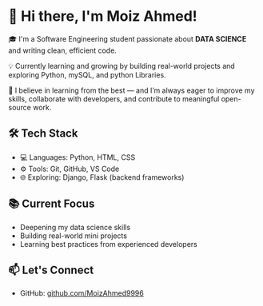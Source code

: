 # 👋 Hi there, I'm Moiz Ahmed!

🎓 I'm a Software Engineering student passionate about **DATA SCIENCE** and writing clean, efficient code.

💡 Currently learning and growing by building real-world projects and exploring Python, mySQL, and python Libraries.

🚀 I believe in learning from the best — and I’m always eager to improve my skills, collaborate with developers, and contribute to meaningful open-source work.

## 🛠️ Tech Stack
- 💻 Languages: Python, HTML, CSS
- ⚙️ Tools: Git, GitHub, VS Code
- 🌐 Exploring: Django, Flask (backend frameworks)


## 📚 Current Focus
- Deepening my data science skills
- Building real-world mini projects
- Learning best practices from experienced developers


## 📫 Let's Connect
- GitHub: [github.com/MoizAhmed9996](https://github.com/MoizAhmed9996)
